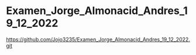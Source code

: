 # Examen_Jorge_Almonacid_Andres_19_12_2022

https://github.com/Jojo3235/Examen_Jorge_Almonacid_Andres_19_12_2022.git
